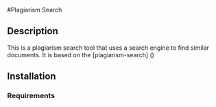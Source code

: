 #Plagiarism Search
## Description

This is a plagiarism search tool that uses a search engine to find similar documents. It is based on the [plagiarism-search] ()

## Installation

### Requirements
